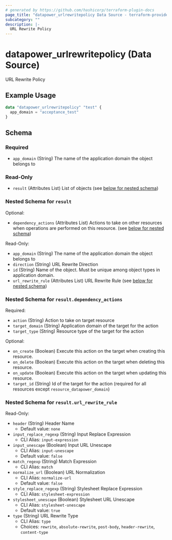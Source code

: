 ```yaml
---
# generated by https://github.com/hashicorp/terraform-plugin-docs
page_title: "datapower_urlrewritepolicy Data Source - terraform-provider-datapower"
subcategory: ""
description: |-
  URL Rewrite Policy
---
```


# datapower_urlrewritepolicy (Data Source)

URL Rewrite Policy

## Example Usage

```terraform
data "datapower_urlrewritepolicy" "test" {
  app_domain = "acceptance_test"
}
```

<!-- schema generated by tfplugindocs -->
## Schema

### Required

- `app_domain` (String) The name of the application domain the object belongs to

### Read-Only

- `result` (Attributes List) List of objects (see [below for nested schema](#nestedatt--result))

<a id="nestedatt--result"></a>
### Nested Schema for `result`

Optional:

- `dependency_actions` (Attributes List) Actions to take on other resources when operations are performed on this resource. (see [below for nested schema](#nestedatt--result--dependency_actions))

Read-Only:

- `app_domain` (String) The name of the application domain the object belongs to
- `direction` (String) URL Rewrite Direction
- `id` (String) Name of the object. Must be unique among object types in application domain.
- `url_rewrite_rule` (Attributes List) URL Rewrite Rule (see [below for nested schema](#nestedatt--result--url_rewrite_rule))

<a id="nestedatt--result--dependency_actions"></a>
### Nested Schema for `result.dependency_actions`

Required:

- `action` (String) Action to take on target resource
- `target_domain` (String) Application domain of the target for the action
- `target_type` (String) Resource type of the target for the action

Optional:

- `on_create` (Boolean) Execute this action on the target when creating this resource.
- `on_delete` (Boolean) Execute this action on the target when deleting this resource.
- `on_update` (Boolean) Execute this action on the target when updating this resource.
- `target_id` (String) Id of the target for the action (required for all resources except `resource_datapower_domain`)


<a id="nestedatt--result--url_rewrite_rule"></a>
### Nested Schema for `result.url_rewrite_rule`

Read-Only:

- `header` (String) Header Name
  - Default value: `none`
- `input_replace_regexp` (String) Input Replace Expression
  - CLI Alias: `input-expression`
- `input_unescape` (Boolean) Input URL Unescape
  - CLI Alias: `input-unescape`
  - Default value: `false`
- `match_regexp` (String) Match Expression
  - CLI Alias: `match`
- `normalize_url` (Boolean) URL Normalization
  - CLI Alias: `normalize-url`
  - Default value: `false`
- `style_replace_regexp` (String) Stylesheet Replace Expression
  - CLI Alias: `stylesheet-expression`
- `stylesheet_unescape` (Boolean) Stylesheet URL Unescape
  - CLI Alias: `stylesheet-unescape`
  - Default value: `true`
- `type` (String) URL Rewrite Type
  - CLI Alias: `type`
  - Choices: `rewrite`, `absolute-rewrite`, `post-body`, `header-rewrite`, `content-type`
